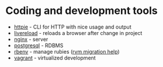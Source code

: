 # Coding and development tools

* [httpie](https://github.com/jkbr/httpie) - CLI for HTTP with nice usage and output
* [livereload](https://gist.github.com/653bb4d039adcf7f35b3) - reloads a browser after change in project
* [nginx](http://nginx.org/) - server
* [postgresql](http://www.postgresql.org/) - RDBMS
* [rbenv](https://github.com/sstephenson/rbenv) - manage rubies ([rvm migration help](https://gist.github.com/1384279))
* [vagrant](http://vagrantup.com/) - virtualized development
